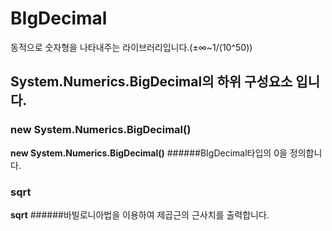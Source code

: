 # BIgDecimal

동적으로 숫자형을 나타내주는 라이브러리입니다.(±∞~1/(10^50))

## System.Numerics.BigDecimal의 하위 구성요소 입니다.


### new System.Numerics.BigDecimal()
 **new System.Numerics.BigDecimal()** ######BIgDecimal타입의 0을 정의합니다.

### sqrt
**sqrt** ######바빌로니아법을 이용하여 제곱근의 근사치를 출력합니다.
  
